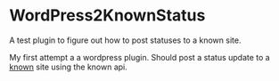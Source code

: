 # WordPress2KnownStatus

A test plugin to figure out how to post statuses to a known site.

My first attempt a a wordpress plugin.
Should post a status update to a [known](http://withknown.com) site using the known api.


